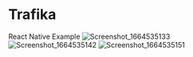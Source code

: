 # Trafika
React Native Example
![Screenshot_1664535133](https://user-images.githubusercontent.com/93313260/193254888-5f39fd75-a526-473a-bdde-6d9255249e0a.png)
![Screenshot_1664535142](https://user-images.githubusercontent.com/93313260/193254890-52a9c388-cdca-49f0-a630-733980f9d39c.png)
![Screenshot_1664535151](https://user-images.githubusercontent.com/93313260/193254918-d4cc316a-2934-460f-95da-186e22d2c606.png)

